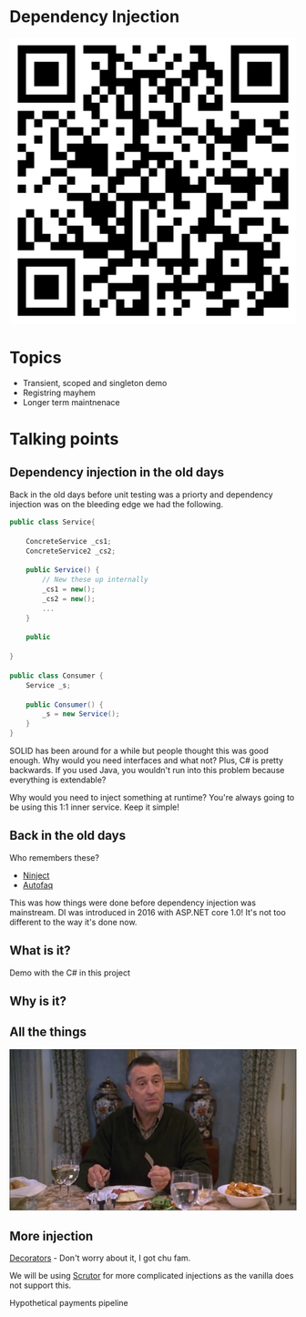 # Dependency Injection
![](./docs/qrcode.png)

# Topics
- Transient, scoped and singleton demo
- Registring mayhem
- Longer term maintnenace

# Talking points

## Dependency injection in the old days

Back in the old days before unit testing was a priorty and dependency injection was on the bleeding edge we had the following.

```c#
public class Service{

    ConcreteService _cs1; 
    ConcreteService2 _cs2;

    public Service() {
        // New these up internally
        _cs1 = new();
        _cs2 = new();
        ...
    }

    public

}

public class Consumer {
    Service _s;

    public Consumer() {
        _s = new Service();
    }
}
```

SOLID has been around for a while but people thought this was good enough. Why would you need interfaces and what not? Plus, C# is pretty backwards. If you used Java, you wouldn't run into this problem because everything is extendable?

Why would you need to inject something at runtime? You're always going to be using this 1:1 inner service. Keep it simple!

## Back in the old days

Who remembers these?

- [Ninject](https://github.com/ninject/Ninject)
- [Autofaq](https://autofac.org/)

This was how things were done before dependency injection was mainstream. DI was introduced in 2016 with ASP.NET core 1.0!  It's not too different to the way it's done now.

## What is it?

Demo with the C# in this project

## Why is it?

## All the things

![](./docs/meettheparents.png)

## More injection

[Decorators](https://en.wikipedia.org/wiki/Decorator_pattern) - Don't worry about it, I got chu fam.

We will be using [Scrutor](https://github.com/khellang/Scrutor) for more complicated injections as the vanilla does not support this.

Hypothetical payments pipeline
